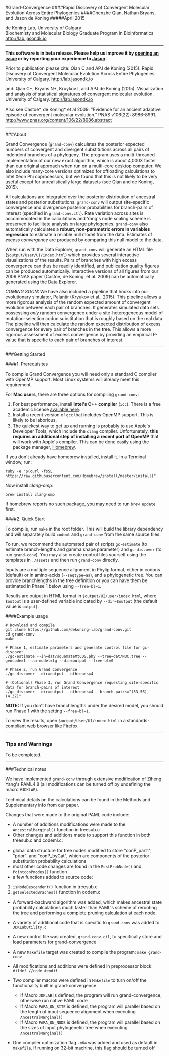 #Grand-Convergence
####Rapid Discovery of Convergent Molecular Evolution Across Entire Phylogenies
####Chenzhe Qian, Nathan Bryans, and Jason de Koning
#####April 2015

de Koning Lab, University of Calgary <BR>
Biochemisty and Molecular Biology Graduate Program in Bioinformatics <BR>
http://lab.jasondk.io  <BR>

---
__This software is in beta release. Please help us improve it by [opening an issue](https://github.com/dekoning-lab/grand-conv/issues) or by reporting your experience to [Jason](mailto:jason.dekoning@ucalgary.ca).__

Prior to publication please cite: Qian C and APJ de Koning (2015). Rapid Discovery of Convergent Molecular Evolution Across Entire Phylogenies. University of Calgary. http://lab.jasondk.io

and: Qian C\*, Bryans N\*, Kruykov I, and APJ de Koning (2015). Visualization and analysis of statistical signatures of convergent molecular evolution. University of Calgary. http://lab.jasondk.io

Also see Castoe\*, de Koning\* et al 2009. "Evidence for an ancient adaptive episode of convergent molecular evolution." PNAS v106(22): 8986-8991. http://www.pnas.org/content/106/22/8986.abstract

---
###About

Grand Convergence (`grand-conv`) calculates the posterior expected numbers of convergent and divergent substitutions across all pairs of indendent branches of a phylogeny. The program uses a multi-threaded implementation of our new exact algorithm, which is about 4,000X faster than our original approach when run on a multi-core desktop computer. We also include many-core versions optimized for offloading calculations to Intel Xeon Phi coprocessors, but we found that this is not likely to be very useful except for unrealistically large datasets (see Qian and de Koning, 2015).

All calculations are integrated over the posterior distribution of ancestral states and posterior substitutions. `grand-conv` will output site-specific convergence and divergence posterior probabilities for branch-pairs of interest (specified in `grand-conv.ctl`). Rate variation across sites is accommodated in the calculations and Yang's node scaling scheme is preserved to facilitate analysis on large phylogenies. `grand-conv` also automatically calculates a **robust, non-parametric errors in variables regression** to estimate a reliable null model from the data. Estimates of *excess convergence* are produced by comparing this null model to the data.

When run with the Data Explorer, `grand-conv` will generate an HTML file (`$output/User/UI/index.html`) which provides several interactive visualizations of the results. Pairs of branches with high excess convergence can thus be readily identified, and publication quality figures can be produced automatically. Interactive versions of all figures from our 2009 PNAS paper (Castoe, de Koning, et al. 2009) can be automatically generated using the Data Explorer.

*COMING SOON:* We have also included a pipeline that hooks into our evolutionary simulator, Palantír (Kryukov et al., 2015). This pipeline allows a more rigorous analysis of the random expected amount of convergent evolution between each pair of branches. It generates simulated data sets possessing *only* random convergence under a site-heterogeneous model of mutation-selection codon substitution that is roughly based on the real data. The pipeline will then calculate the random expected distribution of excess convergence for every pair of branches in the tree. This allows a more rigorous assessment of excess convergence by providing an empirical P-value that is specific to each pair of branches of interest.

---
###Getting Started

####1. Prerequisites

To compile Grand Convergence you will need only a standard C compiler with OpenMP support. Most Linux systems will already meet this requirement.

For **Mac users**, there are three options for compiling `grand-conv`:

1. For best performance, install **Intel's C++ compiler** (`icc`). There is a free academic license [available here](https://software.intel.com/en-us/qualify-for-free-software/student).
2. Install a recent version of `gcc` that includes OpenMP support. This is likely to be laborious.
3. The quickest way to get up and running is probably to use Apple's Developer Tools, which include the `clang` compiler. Unfortunately, **this requires an additional step of installing a recent port of OpenMP** that will work with Apple's compiler. This can be done easily using the package manager, [Homebrew](http://brew.sh).

If you don't already have homebrew installed, install it. In a Terminal window, run:
```
ruby -e "$(curl -fsSL https://raw.githubusercontent.com/Homebrew/install/master/install)"
```

Now install *clang-omp*:
```
brew install clang-omp
```

If homebrew reports no such package, you may need to run `brew update` first.

####2. Quick Start

To compile, run `make` in the root folder. This will build the library dependency and will separately build `codeml` and `grand-conv` from the same source files.

To run, we recommend the automated pair of scripts `gc-estimate` (to estimate branch-lengths and gamma shape parameter) and `gc-discover` (to run `grand-conv`). You may also create control files yourself using the templates in `./assets` and then run `grand-conv` directly.

Inputs are a multiple sequence alignment in Phylip format, either in codons (default) or in amino-acids (`--seqtype=aa`), and a phylogenetic tree. You can provide branchlengths in the tree definition or you can have them be estimated in Phase 1 below using `--free-bl=1`.

Results are output in HTML format in `$output/UI/user/index.html`, where `$output` is a user-defined variable indicated by `--dir=$output` (the default value is `output`).

####Example usage

```
# Download and compile
git clone https://github.com/dekoning-lab/grand-conv.git
cd grand-conv
make

# Phase 1, estimate parameters and generate control file for gc-discover
./gc-estimate --in=dat/squamateMtCDS.phy --tree=dat/NUC.tree --gencode=1 --aa-model=lg --dir=output --free-bl=0

# Phase 2, run Grand Convergence
./gc-discover --dir=output --nthreads=4

# (Optional) Phase 3, run Grand Convergence requesting site-specific data for branch-pairs of interest
./gc-discover --dir=output --nthreads=4 --branch-pairs="(53,56),(4,37)"
```

**NOTE:** If you don't have branchlengths under the desired model, you should run Phase 1 with the setting `--free-bl=1`.

To view the results, open `$output/User/UI/index.html` in a standards-compliant web browser like Firefox.

---

### Tips and Warnings

To be completed.

---
###Technical notes

We have implemented `grand-conv` through extensive modification of Ziheng Yang's PAML4.8 (all modifications can be turned off by undefining the macro `#JDKLAB`).

Technical details on the calculations can be found in the Methods and Supplementary info from our paper.

Changes that were made to the original PAML code include:
* A number of additions modifications were made to the ```AncestralMarginal()``` function in treesub.c
* Other changes and additions made to support this function in both treesub.c and codeml.c:
- global data structure for tree nodes modified to store "conP_part1", "prior", and "conP_byCat", which are components of the posterior substitution probability calculations
- most other code changes are found in the ```PostProbNode()``` and ```PointconPnodes()``` function
- a few functions added to source code:
 1. ```isNodeDescendent()``` function in treesub.c
 2. ```getSelectedBraches()``` function in codem.c
* A forward-backward algorithm was added, which makes ancestral state probability calculations much faster than PAML's scheme of rerooting the tree and performing a complete pruning calculation at each node. 
* A variety of additional code that is specific to `grand-conv` was added to `JDKLabUtility.c`

* A new control file was created, `grand-conv.ctl`, to specifically store and load parameters for grand-convergence 
* A new ```Makefile``` target was created to compile the program: ```make grand-conv```
* All modifications and additions were defined in preprocessor block: ```#ifdef //code #endif```
* Two compiler macros were defined in ```Makefile``` to turn on/off the functionality built in grand-convergence
  - If Macro ```JDKLAB``` is defined, the program will run grand-convergence, otherwise run native PAML code
  - If Macro ```PARA_ON_SITE``` is defined, the program will parallel based on the length of input sequence alignment when executing ```AncestralMarginal()```
  - If Macro ```PARA_ON_NODE``` is defined, the program will parallel based on the sizes of input phylogenetic tree when executing ```AncestralMarginal()```
* One compiler optimization flag ```-m64``` was added and used as default in ```Makefile```. If running on 32-bit machine, this flag should be turned off

